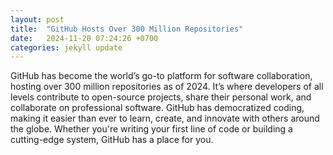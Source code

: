 ```yaml
---
layout: post
title:  "GitHub Hosts Over 300 Million Repositories"
date:   2024-11-20 07:24:26 +0700
categories: jekyll update
---
```

GitHub has become the world’s go-to platform for software collaboration, hosting over 300 million repositories as of 2024. It’s where developers of all levels contribute to open-source projects, share their personal work, and collaborate on professional software. GitHub has democratized coding, making it easier than ever to learn, create, and innovate with others around the globe. Whether you're writing your first line of code or building a cutting-edge system, GitHub has a place for you.
